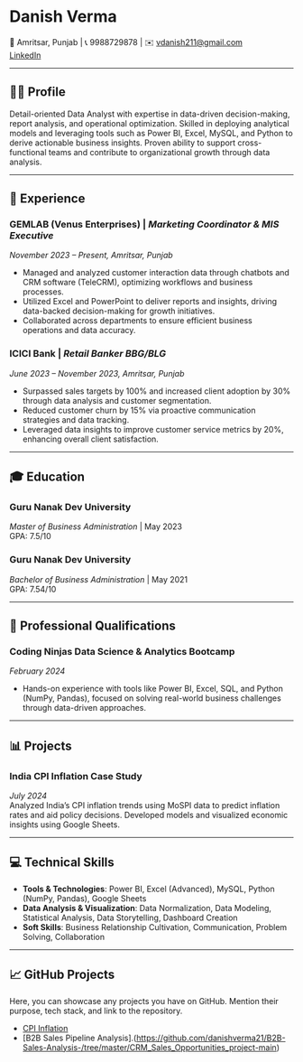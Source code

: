 # Danish Verma

📍 Amritsar, Punjab | 📞 9988729878 | ✉️ [vdanish211@gmail.com](mailto:vdanish211@gmail.com)  
[LinkedIn](https://www.linkedin.com/in/danishverma/)

---

## 👨‍💼 Profile

Detail-oriented Data Analyst with expertise in data-driven decision-making, report analysis, and operational optimization. Skilled in deploying analytical models and leveraging tools such as Power BI, Excel, MySQL, and Python to derive actionable business insights. Proven ability to support cross-functional teams and contribute to organizational growth through data analysis.

---

## 💼 Experience

### **GEMLAB (Venus Enterprises)** | *Marketing Coordinator & MIS Executive*  
*November 2023 – Present, Amritsar, Punjab*

- Managed and analyzed customer interaction data through chatbots and CRM software (TeleCRM), optimizing workflows and business processes.
- Utilized Excel and PowerPoint to deliver reports and insights, driving data-backed decision-making for growth initiatives.
- Collaborated across departments to ensure efficient business operations and data accuracy.

### **ICICI Bank** | *Retail Banker BBG/BLG*  
*June 2023 – November 2023, Amritsar, Punjab*

- Surpassed sales targets by 100% and increased client adoption by 30% through data analysis and customer segmentation.
- Reduced customer churn by 15% via proactive communication strategies and data tracking.
- Leveraged data insights to improve customer service metrics by 20%, enhancing overall client satisfaction.

---

## 🎓 Education

### **Guru Nanak Dev University**  
*Master of Business Administration* | May 2023  
GPA: 7.5/10

### **Guru Nanak Dev University**  
*Bachelor of Business Administration* | May 2021  
GPA: 7.54/10

---

## 📜 Professional Qualifications

### **Coding Ninjas Data Science & Analytics Bootcamp**  
*February 2024*

- Hands-on experience with tools like Power BI, Excel, SQL, and Python (NumPy, Pandas), focused on solving real-world business challenges through data-driven approaches.

---

## 📊 Projects

### **India CPI Inflation Case Study**  
*July 2024*  
Analyzed India’s CPI inflation trends using MoSPI data to predict inflation rates and aid policy decisions. Developed models and visualized economic insights using Google Sheets.

---

## 💻 Technical Skills

- **Tools & Technologies**: Power BI, Excel (Advanced), MySQL, Python (NumPy, Pandas), Google Sheets
- **Data Analysis & Visualization**: Data Normalization, Data Modeling, Statistical Analysis, Data Storytelling, Dashboard Creation
- **Soft Skills**: Business Relationship Cultivation, Communication, Problem Solving, Collaboration

---

## 📈 GitHub Projects

Here, you can showcase any projects you have on GitHub. Mention their purpose, tech stack, and link to the repository.

- [CPI Inflation](https://docs.google.com/spreadsheets/d/1l2pfT-Y42X7J32lvJ7-AoOeLITdhD-78h7abJ_dFDCA/edit?gid=1034183881#gid=1034183881)
- [B2B Sales Pipeline Analysis].(https://github.com/danishverma21/B2B-Sales-Analysis-/tree/master/CRM_Sales_Opportunities_project-main)

